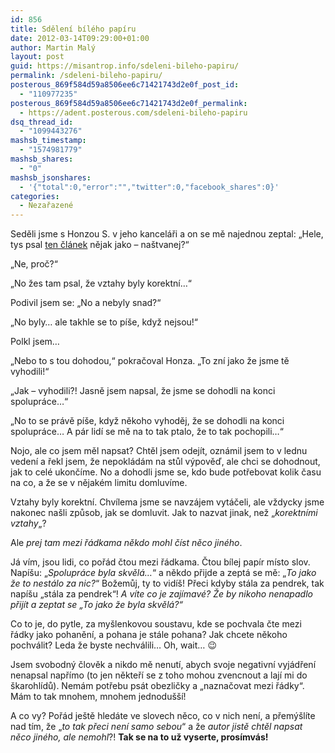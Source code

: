 ```yaml
---
id: 856
title: Sdělení bílého papíru
date: 2012-03-14T09:29:00+01:00
author: Martin Malý
layout: post
guid: https://misantrop.info/sdeleni-bileho-papiru/
permalink: /sdeleni-bileho-papiru/
posterous_869f584d59a8506ee6c71421743d2e0f_post_id:
  - "110977235"
posterous_869f584d59a8506ee6c71421743d2e0f_permalink:
  - https://adent.posterous.com/sdeleni-bileho-papiru
dsq_thread_id:
  - "1099443276"
mashsb_timestamp:
  - "1574981779"
mashsb_shares:
  - "0"
mashsb_jsonshares:
  - '{"total":0,"error":"","twitter":0,"facebook_shares":0}'
categories:
  - Nezařazené
---
```

Seděli jsme s Honzou S. v jeho kancel&aacute;ři a on se mě najednou zeptal: &#8222;Hele, tys psal [ten čl&aacute;nek](https://misantrop.info/happy-valentine/) nějak jako &#8211; na&scaron;tvanej?&#8220;

&#8222;Ne, proč?&#8220;

&#8222;No žes tam psal, že vztahy byly korektn&iacute;&#8230;&#8220;

Podivil jsem se: &#8222;No a nebyly snad?&#8220;

&#8222;No byly&#8230; ale takhle se to p&iacute;&scaron;e, když nejsou!&#8220;

Polkl jsem&#8230;

&#8222;Nebo to s tou dohodou,&#8220; pokračoval Honza. &#8222;To zn&iacute; jako že jsme tě vyhodili!&#8220;

&#8222;Jak &#8211; vyhodili?! Jasně jsem napsal, že jsme se dohodli na konci spolupr&aacute;ce&#8230;&#8220;

&#8222;No to se pr&aacute;vě p&iacute;&scaron;e, když někoho vyhoděj, že se dohodli na konci spolupr&aacute;ce&#8230; A p&aacute;r lid&iacute; se mě na to tak ptalo, že to tak pochopili&#8230;&#8220;

Nojo, ale co jsem měl napsat? Chtěl jsem odej&iacute;t, ozn&aacute;mil jsem to v lednu veden&iacute; a řekl jsem, že nepokl&aacute;d&aacute;m na stůl v&yacute;pověď, ale chci se dohodnout, jak to cel&eacute; ukonč&iacute;me. No a dohodli jsme se, kdo bude potřebovat kolik času na co, a že se v nějak&eacute;m limitu domluv&iacute;me.

Vztahy byly korektn&iacute;. Chv&iacute;lema jsme se navz&aacute;jem vyt&aacute;čeli, ale vždycky jsme nakonec na&scaron;li způsob, jak se domluvit. Jak to nazvat jinak, než &#8222;_korektn&iacute;mi vztahy_&#8222;?

Ale _prej tam mezi ř&aacute;dkama někdo mohl č&iacute;st něco jin&eacute;ho_.

J&aacute; v&iacute;m, jsou lidi, co poř&aacute;d čtou mezi ř&aacute;dkama. Čtou b&iacute;lej pap&iacute;r m&iacute;sto slov. Nap&iacute;&scaron;u: &#8222;_Spolupr&aacute;ce byla skvěl&aacute;&#8230;_&#8220; a někdo přijde a zept&aacute; se mě: &#8222;_To jako že to nest&aacute;lo za nic?_&#8220; Božemůj, ty to vid&iacute;&scaron;! Přeci kdyby st&aacute;la za pendrek, tak nap&iacute;&scaron;u &#8222;st&aacute;la za pendrek&#8220;! _A v&iacute;te co je zaj&iacute;mav&eacute;? Že by nikoho nenapadlo přij&iacute;t a zeptat se &#8222;To jako že byla skvěl&aacute;?&#8220;_

Co to je, do pytle, za my&scaron;lenkovou soustavu, kde se pochvala čte mezi ř&aacute;dky jako pohaněn&iacute;, a pohana je st&aacute;le pohana? Jak chcete někoho pochv&aacute;lit? Leda že byste nechv&aacute;lili&#8230; Oh, wait&#8230; 😉

Jsem svobodn&yacute; člověk a nikdo mě nenut&iacute;, abych svoje negativn&iacute; vyj&aacute;dřen&iacute; nenapsal např&iacute;mo (to jen někteř&iacute; se z toho mohou zvencnout a laj&iacute; mi do &scaron;karohl&iacute;dů). Nem&aacute;m potřebu ps&aacute;t obezličky a &#8222;naznačovat mezi ř&aacute;dky&#8220;. M&aacute;m to tak mnohem, mnohem jednodu&scaron;&scaron;&iacute;!

A co vy? Poř&aacute;d je&scaron;tě hled&aacute;te ve slovech něco, co v nich nen&iacute;, a přem&yacute;&scaron;l&iacute;te nad t&iacute;m, že &#8222;_to tak přeci nen&iacute; samo sebou_&#8220; a že _autor jistě chtěl napsat něco jin&eacute;ho, ale nemohl_?! **Tak se na to už vyserte, pros&iacute;mv&aacute;s!**